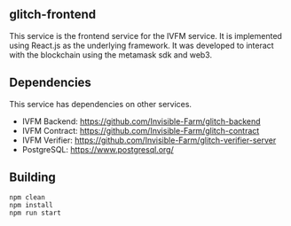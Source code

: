 ## glitch-frontend
This service is the frontend service for the IVFM service.
It is implemented using React.js as the underlying framework.
It was developed to interact with the blockchain using the metamask sdk and web3.


Dependencies
------------
This service has dependencies on other services.
- IVFM Backend: https://github.com/Invisible-Farm/glitch-backend
- IVFM Contract: https://github.com/Invisible-Farm/glitch-contract
- IVFM Verifier: https://github.com/Invisible-Farm/glitch-verifier-server
- PostgreSQL: https://www.postgresql.org/

Building
--------
	npm clean
	npm install
    npm run start

